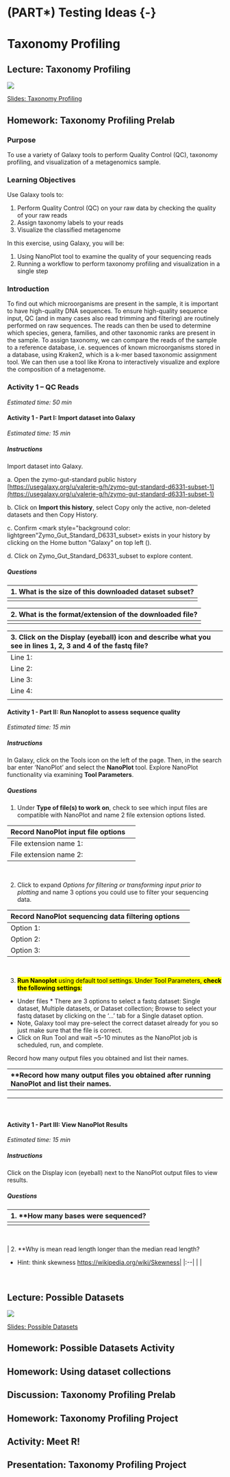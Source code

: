 
# (PART\*) Testing Ideas {-}

# Taxonomy Profiling

## Lecture: Taxonomy Profiling

![](resources/images/taxonomy-profiling_files/figure-docx//10P4ktKWSrRpM1YAWYW31tLly_jf1rcfgCMbzZ9Tx9xY_g35f391192_00.png)

[Slides: Taxonomy Profiling](https://docs.google.com/presentation/d/10P4ktKWSrRpM1YAWYW31tLly_jf1rcfgCMbzZ9Tx9xY/edit?usp=sharing)


## Homework: Taxonomy Profiling Prelab

### Purpose

To use a variety of Galaxy tools to perform Quality Control (QC), taxonomy profiling, and visualization of a metagenomics sample.

### Learning Objectives

Use Galaxy tools to:

1. Perform Quality Control (QC) on your raw data by checking the quality of your raw reads
2. Assign taxonomy labels to your reads
3. Visualize the classified metagenome

In this exercise, using Galaxy, you will be:

1. Using NanoPlot tool to examine the quality of your sequencing reads
2. Running a workflow to perform taxonomy profiling and visualization in a single step

### Introduction

To find out which microorganisms are present in the sample, it is important to have high-quality DNA sequences. To ensure high-quality sequence input, QC (and in many cases also read trimming and filtering) are routinely performed on raw sequences. The reads can then be used to determine which species, genera, families, and other taxonomic ranks are present in the sample. To assign taxonomy, we can compare the reads of the sample to a reference database, i.e. sequences of known microorganisms stored in a database, using Kraken2, which is a k-mer based taxonomic assignment tool. We can then use a tool like Krona to interactively visualize and explore the composition of a metagenome.  

### Activity 1 – QC Reads

*Estimated time: 50 min*

#### Activity 1 - Part I: Import dataset into Galaxy

*Estimated time: 15 min*

##### Instructions

Import dataset into Galaxy. 

a. Open the zymo-gut-standard public history [https://usegalaxy.org/u/valerie-g/h/zymo-gut-standard-d6331-subset-1](https://usegalaxy.org/u/valerie-g/h/zymo-gut-standard-d6331-subset-1) 

b. Click on **Import this history**, select Copy only the active, non-deleted datasets and then Copy History. 

c. Confirm <mark style="background color: lightgreen"Zymo_Gut_Standard_D6331_subset> exists in your history by clicking on the Home button "Galaxy" on top left ().

d. Click on Zymo_Gut_Standard_D6331_subset to explore content.


##### Questions

|1. What is the size of this downloaded dataset subset?|
|:--|
|<break>|

|2. What is the format/extension of the downloaded file?|
|:--|
|<break>|

|3. Click on the Display (eyeball) icon and describe what you see in lines 1, 2, 3 and 4 of the fastq file?| 
|:--|
|Line 1:| 
|Line 2:| 
|Line 3:| 
|Line 4:| 
|<break>| 

#### Activity 1 - Part II: Run Nanoplot to assess sequence quality

*Estimated time: 15 min*

##### Instructions

In Galaxy, click on the Tools icon on the left of the page. Then, in the search bar enter ‘NanoPlot’ and select the **NanoPlot** tool. Explore NanoPlot functionality via examining **Tool Parameters**.

##### Questions

1. Under **Type of file(s) to work on**, check  to see which input files are compatible with NanoPlot and name 2 file extension options listed.

| **Record NanoPlot input file options**| |
|:--|:--|
|File extension name 1:| |
|File extension name 2:| |
<br>

2. Click to expand *Options for filtering or transforming input prior to plotting* and name 3 options you could use to filter your sequencing data.

| **Record NanoPlot sequencing data filtering options**| |
|:--|:--|
|Option 1:| |
|Option 2:| |
|Option 3:| |
<br> 

3. <mark style="background color: yellow">**Run Nanoplot** using default tool settings. Under Tool Parameters, **check the following settings**:

- Under files * There are 3 options to select a fastq dataset: Single dataset, Multiple datasets, or Dataset collection; Browse to select your fastq dataset by clicking on the ‘...’ tab for a Single dataset option. 
- Note, Galaxy tool may pre-select the correct dataset already for you so just make sure that the file is correct. 
- Click on Run Tool and wait ~5-10 minutes as the NanoPlot job is scheduled, run, and complete.

Record how many output files you obtained and list their names.

| **Record how many output files you obtained after running NanoPlot and list their names.| 
|:--|
| |
| |
| |
<br>  


#### Activity 1 - Part III: View NanoPlot Results

*Estimated time: 15 min*

##### Instructions

Click on the Display icon (eyeball) next to the NanoPlot output files to view results.

##### Questions

| 1. **How many bases were sequenced?| 
|:--|
| |
<br>

| 2. **Why is mean read length longer than the median read length?
- Hint: think skewness https://wikipedia.org/wiki/Skewness|
|:--|
| |
<br>

## Lecture: Possible Datasets

![](resources/images/taxonomy-profiling_files/figure-docx//1VxwSmAY8BUs3EfVcxPm3I8kNYJWjVqoHJrGOX3X3sog_g35f391192_00.png)

[Slides: Possible Datasets](https://docs.google.com/presentation/d/1VxwSmAY8BUs3EfVcxPm3I8kNYJWjVqoHJrGOX3X3sog/edit?usp=sharing)


## Homework: Possible Datasets Activity


## Homework: Using dataset collections


## Discussion: Taxonomy Profiling Prelab


## Homework: Taxonomy Profiling Project

## Activity: Meet R!

## Presentation: Taxonomy Profiling Project

